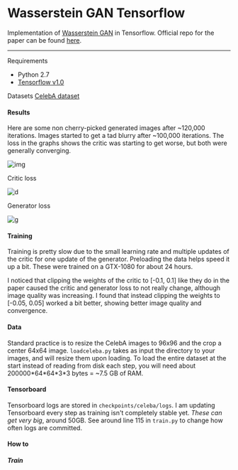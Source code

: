 # Wasserstein GAN Tensorflow
Implementation of [Wasserstein GAN](https://arxiv.org/abs/1701.07875) in Tensorflow. Official repo for
the paper can be found [here](https://github.com/martinarjovsky/WassersteinGAN).

___

Requirements
* Python 2.7
* [Tensorflow v1.0](https://www.tensorflow.org/)

Datasets
[CelebA dataset](https://www.dropbox.com/sh/8oqt9vytwxb3s4r/AADIKlz8PR9zr6Y20qbkunrba/Img/img_align_celeba.zip)

#### Results
Here are some non cherry-picked generated images after ~120,000 iterations. Images started to get a tad
blurry after ~100,000 iterations. The loss in the graphs shows the critic was starting to get worse,
but both were generally converging.

![img](http://i.imgur.com/PJngSlg.jpg)

Critic loss

![d](http://i.imgur.com/Mtx7rlK.png)

Generator loss

![g](http://i.imgur.com/bJBQhBX.png)

#### Training
Training is pretty slow due to the small learning rate and multiple updates of the critic for one
update of the generator. Preloading the data helps speed it up a bit. These were trained on a GTX-1080
for about 24 hours.

I noticed that clipping the weights of the critic to [-0.1, 0.1] like they do in the paper caused the
critic and generator loss to not really change, although image quality was increasing. I found that instead
clipping the weights to [-0.05, 0.05] worked a bit better, showing better image quality and convergence.

#### Data
Standard practice is to resize the CelebA images to 96x96 and the crop a center 64x64 image. `loadceleba.py`
takes as input the directory to your images, and will resize them upon loading. To load the entire dataset
at the start instead of reading from disk each step, you will need about 200000\*64\*64\*3\*3 bytes = ~7.5
GB of RAM.

#### Tensorboard
Tensorboard logs are stored in `checkpoints/celeba/logs`. I am updating Tensorboard every step as training
isn't completely stable yet. *These can get very big*, around 50GB. See around line 115 in `train.py` to
change how often logs are committed.

#### How to

##### Train

